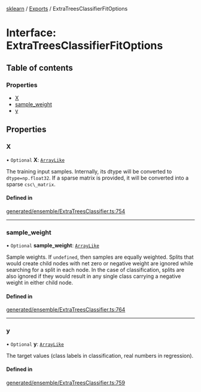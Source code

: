 [sklearn](../readme.md) / [Exports](../modules.md) / ExtraTreesClassifierFitOptions

# Interface: ExtraTreesClassifierFitOptions

## Table of contents

### Properties

- [X](ExtraTreesClassifierFitOptions.md#x)
- [sample\_weight](ExtraTreesClassifierFitOptions.md#sample_weight)
- [y](ExtraTreesClassifierFitOptions.md#y)

## Properties

### X

• `Optional` **X**: [`ArrayLike`](../modules.md#arraylike)

The training input samples. Internally, its dtype will be converted to `dtype=np.float32`. If a sparse matrix is provided, it will be converted into a sparse `csc\_matrix`.

#### Defined in

[generated/ensemble/ExtraTreesClassifier.ts:754](https://github.com/transitive-bullshit/scikit-learn-ts/blob/367336a/packages/sklearn/src/generated/ensemble/ExtraTreesClassifier.ts#L754)

___

### sample\_weight

• `Optional` **sample\_weight**: [`ArrayLike`](../modules.md#arraylike)

Sample weights. If `undefined`, then samples are equally weighted. Splits that would create child nodes with net zero or negative weight are ignored while searching for a split in each node. In the case of classification, splits are also ignored if they would result in any single class carrying a negative weight in either child node.

#### Defined in

[generated/ensemble/ExtraTreesClassifier.ts:764](https://github.com/transitive-bullshit/scikit-learn-ts/blob/367336a/packages/sklearn/src/generated/ensemble/ExtraTreesClassifier.ts#L764)

___

### y

• `Optional` **y**: [`ArrayLike`](../modules.md#arraylike)

The target values (class labels in classification, real numbers in regression).

#### Defined in

[generated/ensemble/ExtraTreesClassifier.ts:759](https://github.com/transitive-bullshit/scikit-learn-ts/blob/367336a/packages/sklearn/src/generated/ensemble/ExtraTreesClassifier.ts#L759)
